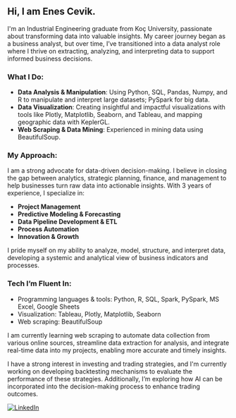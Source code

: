 ## Hi, I am Enes Cevik.

I'm an Industrial Engineering graduate from Koç University, passionate about transforming data into valuable insights. My career journey began as a business analyst, but over time, I’ve transitioned into a data analyst role where I thrive on extracting, analyzing, and interpreting data to support informed business decisions.

### What I Do:
- **Data Analysis & Manipulation**: Using Python, SQL, Pandas, Numpy, and R to manipulate and interpret large datasets; PySpark for big data.
- **Data Visualization**: Creating insightful and impactful visualizations with tools like Plotly, Matplotlib, Seaborn, and Tableau, and mapping geographic data with KeplerGL.
- **Web Scraping & Data Mining**: Experienced in mining data using BeautifulSoup.

### My Approach:
I am a strong advocate for data-driven decision-making. I believe in closing the gap between analytics, strategic planning, finance, and management to help businesses turn raw data into actionable insights. With 3 years of experience, I specialize in:
- **Project Management**
- **Predictive Modeling & Forecasting**  
- **Data Pipeline Development & ETL**  
- **Process Automation**  
- **Innovation & Growth**

I pride myself on my ability to analyze, model, structure, and interpret data, developing a systemic and analytical view of business indicators and processes.

### Tech I’m Fluent In:
- Programming languages & tools: Python, R, SQL, Spark, PySpark, MS Excel, Google Sheets
- Visualization: Tableau, Plotly, Matplotlib, Seaborn
- Web scraping: BeautifulSoup

I am currently learning web scraping to automate data collection from various online sources, streamline data extraction for analysis, and integrate real-time data into my projects, enabling more accurate and timely insights. 

I have a strong interest in investing and trading strategies, and I'm currently working on developing backtesting mechanisms to evaluate the performance of these strategies. Additionally, I’m exploring how AI can be incorporated into the decision-making process to enhance trading outcomes.

[![LinkedIn](https://img.shields.io/badge/LinkedIn-Profile-blue)](https://www.linkedin.com/in/enes-cevik/)

<!--
**enescvk/enescvk** is a ✨ _special_ ✨ repository because its `README.md` (this file) appears on your GitHub profile.

Here are some ideas to get you started:

- 🔭 I’m currently working on ...
- 🌱 I’m currently learning ...
- 👯 I’m looking to collaborate on ...
- 🤔 I’m looking for help with ...
- 💬 Ask me about ...
- 📫 How to reach me: ...
- 😄 Pronouns: ...
- ⚡ Fun fact: ...
-->
